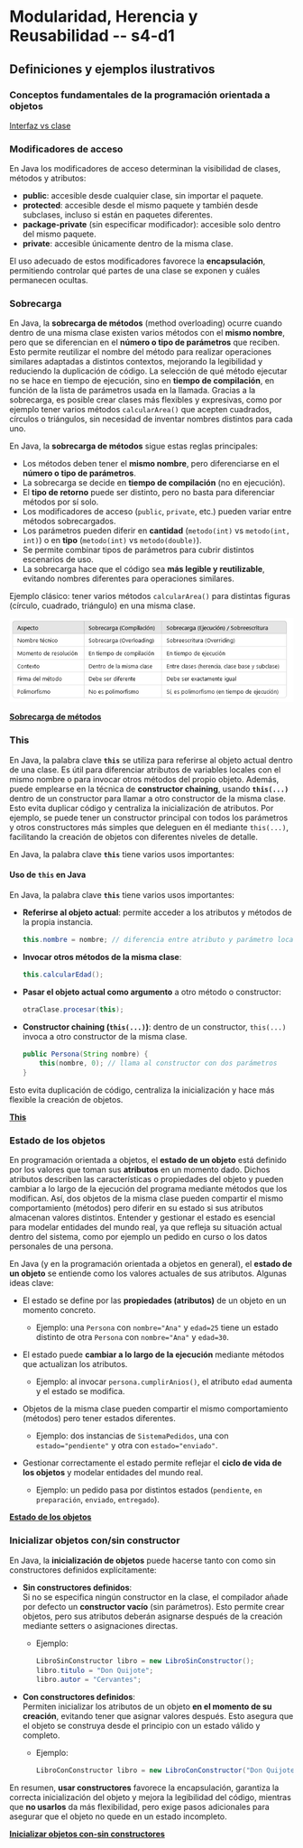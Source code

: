 # Modularidad, Herencia y Reusabilidad  -- s4-d1

## Definiciones y ejemplos ilustrativos

### Conceptos fundamentales de la programación orientada a objetos

[Interfaz vs clase](02_interfazvsclase.md)

### Modificadores de acceso

En Java los modificadores de acceso determinan la visibilidad de clases, métodos y atributos:

- **public**: accesible desde cualquier clase, sin importar el paquete.  
- **protected**: accesible desde el mismo paquete y también desde subclases, incluso si están en paquetes diferentes.  
- **package-private** (sin especificar modificador): accesible solo dentro del mismo paquete.  
- **private**: accesible únicamente dentro de la misma clase.  

El uso adecuado de estos modificadores favorece la **encapsulación**, permitiendo controlar qué partes de una clase se exponen y cuáles permanecen ocultas.

### Sobrecarga

En Java, la **sobrecarga de métodos** (method overloading) ocurre cuando dentro de una misma clase existen varios métodos con el **mismo nombre**, pero que se diferencian en el **número o tipo de parámetros** que reciben. Esto permite reutilizar el nombre del método para realizar operaciones similares adaptadas a distintos contextos, mejorando la legibilidad y reduciendo la duplicación de código. La selección de qué método ejecutar no se hace en tiempo de ejecución, sino en **tiempo de compilación**, en función de la lista de parámetros usada en la llamada. Gracias a la sobrecarga, es posible crear clases más flexibles y expresivas, como por ejemplo tener varios métodos `calcularArea()` que acepten cuadrados, círculos o triángulos, sin necesidad de inventar nombres distintos para cada uno.

En Java, la **sobrecarga de métodos** sigue estas reglas principales:

- Los métodos deben tener el **mismo nombre**, pero diferenciarse en el **número o tipo de parámetros**.  
- La sobrecarga se decide en **tiempo de compilación** (no en ejecución).  
- El **tipo de retorno** puede ser distinto, pero no basta para diferenciar métodos por sí solo.  
- Los modificadores de acceso (`public`, `private`, etc.) pueden variar entre métodos sobrecargados.  
- Los parámetros pueden diferir en **cantidad** (`metodo(int)` vs `metodo(int, int)`) o en **tipo** (`metodo(int)` vs `metodo(double)`).  
- Se permite combinar tipos de parámetros para cubrir distintos escenarios de uso.  
- La sobrecarga hace que el código sea **más legible y reutilizable**, evitando nombres diferentes para operaciones similares.  

Ejemplo clásico: tener varios métodos `calcularArea()` para distintas figuras (círculo, cuadrado, triángulo) en una misma clase.

![Sobrecarga vs Sobreescritura](SobrecargaSobreescritura.png "Sobrecarga vs Sobreescritura")

 **[Sobrecarga de métodos](02_codigos3.3.md#sobrecarga-de-metodos)**


### This

En Java, la palabra clave **`this`** se utiliza para referirse al objeto actual dentro de una clase. Es útil para diferenciar atributos de variables locales con el mismo nombre o para invocar otros métodos del propio objeto. Además, puede emplearse en la técnica de **constructor chaining**, usando **`this(...)`** dentro de un constructor para llamar a otro constructor de la misma clase. Esto evita duplicar código y centraliza la inicialización de atributos. Por ejemplo, se puede tener un constructor principal con todos los parámetros y otros constructores más simples que deleguen en él mediante `this(...)`, facilitando la creación de objetos con diferentes niveles de detalle.

En Java, la palabra clave **`this`** tiene varios usos importantes:

#### Uso de `this` en Java

En Java, la palabra clave **`this`** tiene varios usos importantes:

- **Referirse al objeto actual**: permite acceder a los atributos y métodos de la propia instancia.  
  ```java
  this.nombre = nombre; // diferencia entre atributo y parámetro local
  ```

- **Invocar otros métodos de la misma clase**:  
  ```java
  this.calcularEdad();
  ```

- **Pasar el objeto actual como argumento** a otro método o constructor:  
  ```java
  otraClase.procesar(this);
  ```

- **Constructor chaining (`this(...)`)**: dentro de un constructor, `this(...)` invoca a otro constructor de la misma clase.  
  ```java
  public Persona(String nombre) {
      this(nombre, 0); // llama al constructor con dos parámetros
  }
  ```

Esto evita duplicación de código, centraliza la inicialización y hace más flexible la creación de objetos.

**[This](02_codigos3.3.md#this)**

### Estado de los objetos

En programación orientada a objetos, el **estado de un objeto** está definido por los valores que toman sus **atributos** en un momento dado. Dichos atributos describen las características o propiedades del objeto y pueden cambiar a lo largo de la ejecución del programa mediante métodos que los modifican. Así, dos objetos de la misma clase pueden compartir el mismo comportamiento (métodos) pero diferir en su estado si sus atributos almacenan valores distintos. Entender y gestionar el estado es esencial para modelar entidades del mundo real, ya que refleja su situación actual dentro del sistema, como por ejemplo un pedido en curso o los datos personales de una persona.

En Java (y en la programación orientada a objetos en general), el **estado de un objeto** se entiende como los valores actuales de sus atributos. Algunas ideas clave:

- El estado se define por las **propiedades (atributos)** de un objeto en un momento concreto.  
  - Ejemplo: una `Persona` con `nombre="Ana"` y `edad=25` tiene un estado distinto de otra `Persona` con `nombre="Ana"` y `edad=30`.  

- El estado puede **cambiar a lo largo de la ejecución** mediante métodos que actualizan los atributos.  
  - Ejemplo: al invocar `persona.cumplirAnios()`, el atributo `edad` aumenta y el estado se modifica.  

- Objetos de la misma clase pueden compartir el mismo comportamiento (métodos) pero tener estados diferentes.  
  - Ejemplo: dos instancias de `SistemaPedidos`, una con `estado="pendiente"` y otra con `estado="enviado"`.  

- Gestionar correctamente el estado permite reflejar el **ciclo de vida de los objetos** y modelar entidades del mundo real.  
  - Ejemplo: un pedido pasa por distintos estados (`pendiente`, `en preparación`, `enviado`, `entregado`). 

**[Estado de los objetos](02_codigos3.3.md#estado-de-los-objetos)**

### Inicializar objetos con/sin constructor

En Java, la **inicialización de objetos** puede hacerse tanto con como sin constructores definidos explícitamente:

- **Sin constructores definidos**:  
  Si no se especifica ningún constructor en la clase, el compilador añade por defecto un **constructor vacío** (sin parámetros). Esto permite crear objetos, pero sus atributos deberán asignarse después de la creación mediante setters o asignaciones directas.  
  - Ejemplo:  
    ```java
    LibroSinConstructor libro = new LibroSinConstructor();
    libro.titulo = "Don Quijote";
    libro.autor = "Cervantes";
    ```

- **Con constructores definidos**:  
  Permiten inicializar los atributos de un objeto **en el momento de su creación**, evitando tener que asignar valores después. Esto asegura que el objeto se construya desde el principio con un estado válido y completo.  
  - Ejemplo:  
    ```java
    LibroConConstructor libro = new LibroConConstructor("Don Quijote", "Cervantes");
    ```

En resumen, **usar constructores** favorece la encapsulación, garantiza la correcta inicialización del objeto y mejora la legibilidad del código, mientras que **no usarlos** da más flexibilidad, pero exige pasos adicionales para asegurar que el objeto no quede en un estado incompleto.

**[Inicializar objetos con-sin constructores](02_codigos3.3.md#inicializar-objetos-con-sin-constructores)**
